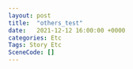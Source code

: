 ```yaml
---
layout: post
title:  "others_test"
date:   2021-12-12 16:00:00 +0000
categories: Etc
Tags: Story Etc
SceneCode: []
---
```

